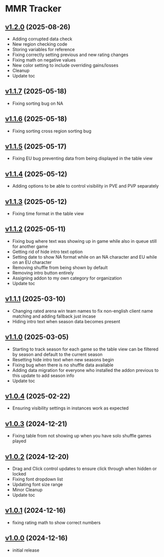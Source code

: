 # MMR Tracker

## [v1.2.0](https://github.com/rbgdevx/mmr-tracker/releases/tag/v1.2.0) (2025-08-26)

- Adding corrupted data check
- New region checking code
- Storing variables for reference
- Fixing correctly setting previous and new rating changes
- Fixing math on negative values
- New color setting to include overriding gains/losses
- Cleanup
- Update toc

## [v1.1.7](https://github.com/rbgdevx/mmr-tracker/releases/tag/v1.1.7) (2025-05-18)

- Fixing sorting bug on NA

## [v1.1.6](https://github.com/rbgdevx/mmr-tracker/releases/tag/v1.1.6) (2025-05-18)

- Fixing sorting cross region sorting bug

## [v1.1.5](https://github.com/rbgdevx/mmr-tracker/releases/tag/v1.1.5) (2025-05-17)

- Fixing EU bug preventing data from being displayed in the table view

## [v1.1.4](https://github.com/rbgdevx/mmr-tracker/releases/tag/v1.1.4) (2025-05-12)

- Adding options to be able to control visibility in PVE and PVP separately

## [v1.1.3](https://github.com/rbgdevx/mmr-tracker/releases/tag/v1.1.3) (2025-05-12)

- Fixing time format in the table view

## [v1.1.2](https://github.com/rbgdevx/mmr-tracker/releases/tag/v1.1.2) (2025-05-11)

- Fixing bug where text was showing up in game while also in queue still for another game
- Getting rid of hide intro text option
- Setting date to show NA format while on an NA character and EU while on an EU character
- Removing shuffle from being shown by default
- Removing intro button entirely
- Assigning addon to my own category for organization
- Update toc

## [v1.1.1](https://github.com/rbgdevx/mmr-tracker/releases/tag/v1.1.1) (2025-03-10)

- Changing rated arena win team names to fix non-english client name matching and adding fallback just incase
- Hiding intro text when season data becomes present

## [v1.1.0](https://github.com/rbgdevx/mmr-tracker/releases/tag/v1.1.0) (2025-03-05)

- Starting to track season for each game so the table view can be filtered by season and default to the current season
- Resetting hide intro text when new seasons begin
- Fixing bug when there is no shuffle data available
- Adding data migration for everyone who installed the addon previous to this update to add season info
- Update toc

## [v1.0.4](https://github.com/rbgdevx/mmr-tracker/releases/tag/v1.0.4) (2025-02-22)

- Ensuring visibility settings in instances work as expected

## [v1.0.3](https://github.com/rbgdevx/mmr-tracker/releases/tag/v1.0.3) (2024-12-21)

- Fixing table from not showing up when you have solo shuffle games played

## [v1.0.2](https://github.com/rbgdevx/mmr-tracker/releases/tag/v1.0.2) (2024-12-20)

- Drag and Click control updates to ensure click through when hidden or locked
- Fixing font dropdown list
- Updating font size range
- Minor Cleanup
- Update toc

## [v1.0.1](https://github.com/rbgdevx/mmr-tracker/releases/tag/v1.0.1) (2024-12-16)

- fixing rating math to show correct numbers

## [v1.0.0](https://github.com/rbgdevx/mmr-tracker/releases/tag/v1.0.0) (2024-12-16)

- initial release
